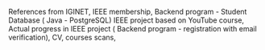 
 References from IGINET,  IEEE membership,  Backend program - Student Database ( Java - PostgreSQL) IEEE project based on YouTube course, Actual progress in IEEE project ( Backend program - registration with email verification),  CV,  courses scans, 
